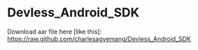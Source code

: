 # Devless_Android_SDK
Download aar file here [like this]: https://raw.github.com/charlesagyemang/Devless_Android_SDK
